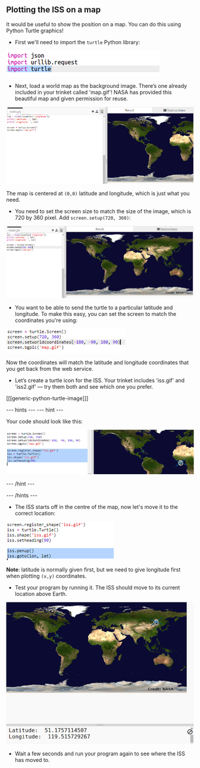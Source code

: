 ## Plotting the ISS on a map

It would be useful to show the position on a map. You can do this using Python Turtle graphics!

+ First we'll need to import the `turtle` Python library:

![captura de pantalla](images/iss-turtle.png)

+ Next, load a world map as the background image. There’s one already included in your trinket called 'map.gif'! NASA has provided this beautiful map and given permission for reuse. 

![captura de pantalla](images/iss-map.png)

The map is centered at `(0,0)` latitude and longitude, which is just what you need.

+ You need to set the screen size to match the size of the image, which is 720 by 360 pixel. Add `screen.setup(720, 360)`:

![captura de pantalla](images/iss-setup.png)

+ You want to be able to send the turtle to a particular latitude and longitude. To make this easy, you can set the screen to match the coordinates you're using:

![captura de pantalla](images/iss-world.png)

Now the coordinates will match the latitude and longitude coordinates that you get back from the web service.

+ Let’s create a turtle icon for the ISS. Your trinket includes 'iss.gif' and 'iss2.gif' — try them both and see which one you prefer. 

[[[generic-python-turtle-image]]]

\--- hints \--- \--- hint \---

Your code should look like this:

![captura de pantalla](images/iss-image.png)

\--- /hint \---

\--- /hints \---

+ The ISS starts off in the centre of the map, now let's move it to the correct location:

![screenshot](images/iss-plot.png)

**Note**: latitude is normally given first, but we need to give longitude first when plotting `(x,y)` coordinates.

+ Test your program by running it. The ISS should move to its current location above Earth. 

![screenshot](images/iss-plotted.png)

+ Wait a few seconds and run your program again to see where the ISS has moved to.